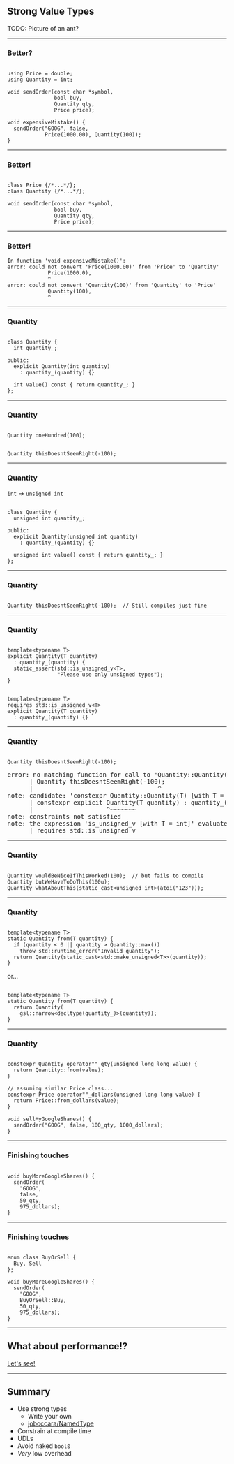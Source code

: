 ## Strong Value Types

TODO: Picture of an ant?

---

### Better?

<pre><code class="cpp" data-line-numbers="1-2|4-8|10-11" data-trim>
using Price = double;
using Quantity = int;

void sendOrder(const char *symbol,
               bool buy,
               Quantity qty,
               Price price);

void expensiveMistake() {
  sendOrder("GOOG", false, 
            Price(1000.00), Quantity(100));
}
</code></pre>

---

### Better!

<pre><code class="cpp" data-line-numbers data-trim>
class Price {/*...*/};
class Quantity {/*...*/};

void sendOrder(const char *symbol,
               bool buy,
               Quantity qty,
               Price price);
</code></pre>

---

### Better!

```
In function 'void expensiveMistake()':
error: could not convert 'Price(1000.00)' from 'Price' to 'Quantity'
             Price(1000.0),
             ^
error: could not convert 'Quantity(100)' from 'Quantity' to 'Price'
             Quantity(100),
             ^
```

---

### Quantity

<pre><code class="cpp" data-line-numbers="|2|5-6|8" data-trim>
class Quantity {
  int quantity_;

public:
  explicit Quantity(int quantity) 
    : quantity_(quantity) {}

  int value() const { return quantity_; }
};
</code></pre>

---

### Quantity

<pre><code class="cpp" data-line-numbers data-trim>
Quantity oneHundred(100);
</code></pre>

<pre class=fragment><code class="cpp" data-line-numbers data-trim>
Quantity thisDoesntSeemRight(-100);
</code></pre>

---

### Quantity

`int` -> `unsigned int`

<pre><code class="cpp" data-line-numbers="|2|5-6|8" data-trim>
class Quantity {
  unsigned int quantity_;

public:
  explicit Quantity(unsigned int quantity) 
    : quantity_(quantity) {}

  unsigned int value() const { return quantity_; }
};
</code></pre>

---

### Quantity

<pre><code class="cpp" data-line-numbers data-trim>
Quantity thisDoesntSeemRight(-100);  // Still compiles just fine
</code></pre>

---

### Quantity


<pre><code class="cpp" data-line-numbers data-trim>
template&lt;typename T>
explicit Quantity(T quantity) 
  : quantity_(quantity) {
  static_assert(std::is_unsigned_v&lt;T>,
                "Please use only unsigned types");
}
</code></pre>

<pre class=fragment><code class="cpp" data-line-numbers data-trim>
template&lt;typename T>
requires std::is_unsigned_v&lt;T>
explicit Quantity(T quantity)
  : quantity_(quantity) {}
</code></pre>

---

### Quantity

<pre><code class="cpp" data-line-numbers data-trim>
Quantity thisDoesntSeemRight(-100); 
</code></pre>

<pre class=fragment>
error: no matching function for call to 'Quantity::Quantity(int)'
      | Quantity thisDoesntSeemRight(-100);
      |                                  ^
note: candidate: 'constexpr Quantity::Quantity(T) [with T = int]'
      | constexpr explicit Quantity(T quantity) : quantity_(quantity) {}
      |                    ^~~~~~~~
note: constraints not satisfied
note: the expression 'is_unsigned_v<T> [with T = int]' evaluated to 'false'
      | requires std::is_unsigned_v<T>
</pre>

---

### Quantity

<pre><code class="cpp" data-line-numbers="1|2|3" data-trim>
Quantity wouldBeNiceIfThisWorked(100);  // but fails to compile
Quantity butWeHaveToDoThis(100u);
Quantity whatAboutThis(static_cast&ltunsigned int>(atoi("123")));
</code></pre>

---

### Quantity

<pre><code class="cpp" data-line-numbers="|3-4" data-trim>
template&lt;typename T>
static Quantity from(T quantity) {
  if (quantity &lt; 0 || quantity > Quantity::max())
    throw std::runtime_error("Invalid quantity");
  return Quantity(static_cast&lt;std::make_unsigned&lt;T>>(quantity));
}
</code></pre>
<div class="fragment">or...
<pre><code class="cpp" data-line-numbers data-trim>
template&lt;typename T>
static Quantity from(T quantity) {
  return Quantity(
    gsl::narrow&lt;decltype(quantity_)>(quantity));
}
</code></pre></div>


---

### Quantity

<pre><code class="cpp" data-line-numbers="|1-3|5-8|10-12" data-trim>
constexpr Quantity operator""_qty(unsigned long long value) {
  return Quantity::from(value);
}

// assuming similar Price class...
constexpr Price operator""_dollars(unsigned long long value) {
  return Price::from_dollars(value);
}

void sellMyGoogleShares() {
  sendOrder("GOOG", false, 100_qty, 1000_dollars);
}
</code></pre>

---

### Finishing touches

<pre><code class="cpp" data-line-numbers="|4" data-trim>
void buyMoreGoogleShares() {
  sendOrder(
    "GOOG",
    false, 
    50_qty, 
    975_dollars);
}
</code></pre>

---

### Finishing touches

<pre><code class="cpp" data-line-numbers="|1-3|8" data-trim>
enum class BuyOrSell {
  Buy, Sell
};

void buyMoreGoogleShares() {
  sendOrder(
    "GOOG",
    BuyOrSell::Buy, 
    50_qty, 
    975_dollars);
}
</code></pre>

---

## What about performance!?

[Let's see!](https://godbolt.org/z/Sn6k9-)

---

## Summary

* Use strong types
  - Write your own
  - [joboccara/NamedType](https://github.com/joboccara/NamedType)
* Constrain at compile time
* UDLs
* Avoid naked `bool`s
* _Very_ low overhead
